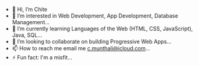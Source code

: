- 👋 Hi, I’m Chite
- 👀 I’m interested in Web Development, App Development, Database Management...
- 🌱 I’m currently learning Languages of the Web (HTML, CSS, JavaScript), Java, SQL...
- 💞️ I’m looking to collaborate on building Progressive Web Apps...
- 📫 How to reach me email me c.munthali@icloud.com...
- ⚡ Fun fact: I'm a misfit...

<!---
Chite-17/Chite-17 is a ✨ special ✨ repository because its `README.md` (this file) appears on your GitHub profile.
You can click the Preview link to take a look at your changes.
--->

